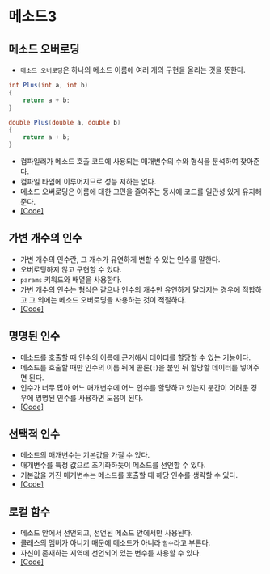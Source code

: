# 메소드3

## 메소드 오버로딩
* `메소드 오버로딩`은 하나의 메소드 이름에 여러 개의 구현을 올리는 것을 뜻한다.
```c#
int Plus(int a, int b)
{
    return a + b;
}

double Plus(double a, double b)
{
    return a + b;
}
```
* 컴파일러가 메소드 호출 코드에 사용되는 매개변수의 수와 형식을 분석하여 찾아준다.
* 컴파일 타임에 이루어지므로 성능 저하는 없다.
* 메소드 오버로딩은 이름에 대한 고민을 줄여주는 동시에 코드를 일관성 있게 유지해준다.
* [[Code]](/Code/Chapter06/Overloading.cs)

## 가변 개수의 인수
* 가변 개수의 인수란, 그 개수가 유연하게 변할 수 있는 인수를 말한다.
* 오버로딩하지 않고 구현할 수 있다.
* `params` 키워드와 배열을 사용한다.
* 가변 개수의 인수는 형식은 같으나 인수의 개수만 유연하게 달라지는 경우에 적합하고 그 외에는 메소드 오버로딩을 사용하는 것이 적절하다.
* [[Code]](/Code/Chapter06/UsingParams.cs)

## 명명된 인수
* 메소드를 호출할 때 인수의 이름에 근거해서 데이터를 할당할 수 있는 기능이다.
* 메소드를 호출할 때만 인수의 이름 뒤에 콜론(`:`)을 붙인 뒤 할당할 데이터를 넣어주면 된다.
* 인수가 너무 많아 어느 매개변수에 어느 인수를 할당하고 있는지 분간이 어려운 경우에 명명된 인수를 사용하면 도움이 된다.
* [[Code]](/Code/Chapter06/NamedParameter.cs)

## 선택적 인수
* 메소드의 매개변수는 기본값을 가질 수 있다.
* 매개변수를 특정 값으로 초기화하듯이 메소드를 선언할 수 있다.
* 기본값을 가진 매개변수는 메소드를 호출할 때 해당 인수를 생략할 수 있다.
* [[Code]](/Code/Chapter06/OptionalParameter.cs)

## 로컬 함수
* 메소드 안에서 선언되고, 선언된 메소드 안에서만 사용된다.
* 클래스의 멤버가 아니기 때문에 메소드가 아니라 `함수`라고 부른다.
* 자신이 존재하는 지역에 선언되어 있는 변수를 사용할 수 있다.
* [[Code]](/Code/Chapter06/LocalFunction.cs)